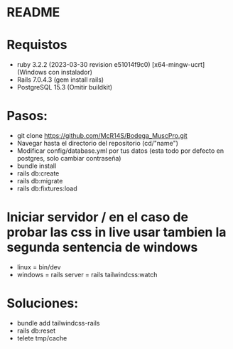 # README

# Requistos

- ruby 3.2.2 (2023-03-30 revision e51014f9c0) [x64-mingw-ucrt] (Windows con instalador)
- Rails 7.0.4.3 (gem install rails)
- PostgreSQL 15.3 (Omitir buildkit)

# Pasos:
- git clone https://github.com/McR14S/Bodega_MuscPro.git
- Navegar hasta el directorio del repositorio (cd/"name")
- Modificar config/database.yml por tus datos (esta todo por defecto en postgres, solo cambiar contraseña)
- bundle install
- rails db:create
- rails db:migrate
- rails db:fixtures:load


# Iniciar servidor / en el caso de probar las css in live usar tambien la segunda sentencia de windows
- linux = bin/dev
- windows = rails server
          = rails tailwindcss:watch


# Soluciones:
- bundle add tailwindcss-rails
- rails db:reset
- telete tmp/cache